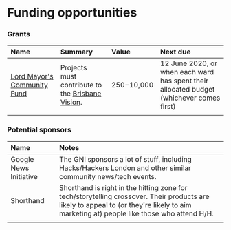 # Funding opportunities

### Grants

| Name | Summary | Value | Next due |
| :--- | :--- | :--- | :--- |
| [Lord Mayor's Community Fund](https://www.brisbane.qld.gov.au/community-and-safety/grants-and-awards/community-grants/lord-mayors-community-fund) | Projects must contribute to the [Brisbane Vision](https://www.brisbane.qld.gov.au/about-council/governance-and-strategy/vision-and-strategy/brisbane-vision). | $250-$10,000 | 12 June 2020, or when each ward has spent their allocated budget \(whichever comes first\) |
|  |  |  |  |

### Potential sponsors

| Name | Notes |
| :--- | :--- |
| Google News Initiative | The GNI sponsors a lot of stuff, including Hacks/Hackers London and other similar community news/tech events. |
| Shorthand | Shorthand is right in the hitting zone for tech/storytelling crossover. Their products are likely to appeal to \(or they're likely to aim marketing at\) people like those who attend H/H. |
|  |  |

